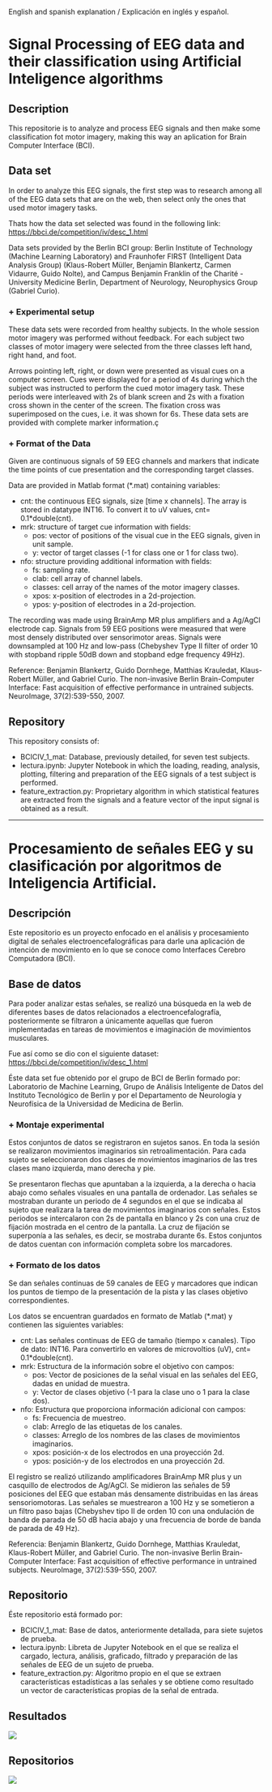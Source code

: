 English and spanish explanation / Explicación en inglés y español.

# Signal Processing of EEG data and their classification using Artificial Inteligence algorithms

## Description
This repositorie is to analyze and process EEG signals and then make some classification fot motor imagery, making this way an aplication for Brain Computer Interface (BCI).

## Data set
In order to analyze this EEG signals, the first step was to research among all of the EEG data sets that are on the web, then select only the ones that used motor imagery tasks.

Thats how the data set selected was found in the following link: https://bbci.de/competition/iv/desc_1.html

Data sets provided by the Berlin BCI group: Berlin Institute of Technology (Machine Learning Laboratory) and Fraunhofer FIRST (Intelligent Data Analysis Group) (Klaus-Robert Müller, Benjamin Blankertz, Carmen Vidaurre, Guido Nolte), and Campus Benjamin Franklin of the Charité - University Medicine Berlin, Department of Neurology, Neurophysics Group (Gabriel Curio).

### + Experimental setup
These data sets were recorded from healthy subjects. In the whole session motor imagery was performed without feedback. For each subject two classes of motor imagery were selected from the three classes left hand, right hand, and foot.

Arrows pointing left, right, or down were presented as visual cues on a computer screen. Cues were displayed for a period of 4s during which the subject was instructed to perform the cued motor imagery task. These periods were interleaved with 2s of blank screen and 2s with a fixation cross shown in the center of the screen. The fixation cross was superimposed on the cues, i.e. it was shown for 6s. These data sets are provided with complete marker information.ç

### + Format of the Data
Given are continuous signals of 59 EEG channels and markers that indicate the time points of cue presentation and the corresponding target classes.

Data are provided in Matlab format (*.mat) containing variables:
- cnt: the continuous EEG signals, size [time x channels]. The array is stored in datatype INT16. To convert it to uV values, cnt= 0.1*double(cnt).
- mrk: structure of target cue information with fields:
  - pos: vector of positions of the visual cue in the EEG signals, given in unit sample.
  - y: vector of target classes (-1 for class one or 1 for class two).
- nfo: structure providing additional information with fields:
  - fs: sampling rate.
  - clab: cell array of channel labels.
  - classes: cell array of the names of the motor imagery classes.
  - xpos: x-position of electrodes in a 2d-projection.
  - ypos: y-position of electrodes in a 2d-projection.

The recording was made using BrainAmp MR plus amplifiers and a Ag/AgCl electrode cap. Signals from 59 EEG positions were measured that were most densely distributed over sensorimotor areas. Signals were downsampled at 100 Hz and low-pass (Chebyshev Type II filter of order 10 with stopband ripple 50dB down and stopband edge frequency 49Hz).

Reference: Benjamin Blankertz, Guido Dornhege, Matthias Krauledat, Klaus-Robert Müller, and Gabriel Curio. The non-invasive Berlin Brain-Computer Interface: Fast acquisition of effective performance in untrained subjects. NeuroImage, 37(2):539-550, 2007.

## Repository
This repository consists of:
- BCICIV_1_mat: Database, previously detailed, for seven test subjects.
- lectura.ipynb: Jupyter Notebook in which the loading, reading, analysis, plotting, filtering and preparation of the EEG signals of a test subject is performed.
- feature_extraction.py: Proprietary algorithm in which statistical features are extracted from the signals and a feature vector of the input signal is obtained as a result.
_______________________________________________________________________________________________________________________________________________________________________
# Procesamiento de señales EEG y su clasificación por algoritmos de Inteligencia Artificial.

## Descripción
Este repositorio es un proyecto enfocado en el análisis y procesamiento digital de señales electroencefalográficas para darle una aplicación de intención de movimiento en lo que se conoce como Interfaces Cerebro Computadora (BCI).

## Base de datos
Para poder analizar estas señales, se realizó una búsqueda en la web de diferentes bases de datos relacionados a electroencefalografía, posteriormente se filtraron a únicamente aquellas que fueron implementadas en tareas de movimientos e imaginación de movimientos musculares.

Fue así como se dio con el siguiente dataset: https://bbci.de/competition/iv/desc_1.html

Éste data set fue obtenido por el grupo de BCI de Berlin formado por: Laboratorio de Machine Learning, Grupo de Análisis Inteligente de Datos del Instituto Tecnológico de Berlin y por el Departamento de Neurología y Neurofísica de la Universidad de Medicina de Berlin.

### + Montaje experimental
Estos conjuntos de datos se registraron en sujetos sanos. En toda la sesión se realizaron movimientos imaginarios sin retroalimentación. Para cada sujeto se seleccionaron dos clases de movimientos imaginarios de las tres clases mano izquierda, mano derecha y pie.

Se presentaron flechas que apuntaban a la izquierda, a la derecha o hacia abajo como señales visuales en una pantalla de ordenador. Las señales se mostraban durante un periodo de 4 segundos en el que se indicaba al sujeto que realizara la tarea de movimientos imaginarios con señales. Estos periodos se intercalaron con 2s de pantalla en blanco y 2s con una cruz de fijación mostrada en el centro de la pantalla. La cruz de fijación se superponía a las señales, es decir, se mostraba durante 6s. Estos conjuntos de datos cuentan con información completa sobre los marcadores.

### + Formato de los datos
Se dan señales continuas de 59 canales de EEG y marcadores que indican los puntos de tiempo de la presentación de la pista y las clases objetivo correspondientes.

Los datos se encuentran guardados en formato de Matlab (*.mat) y contienen las siguientes variables:
- cnt: Las señales continuas de EEG de tamaño (tiempo x canales). Tipo de dato: INT16. Para convertirlo en valores de microvoltios (uV), cnt= 0.1*double(cnt).
- mrk: Estructura de la información sobre el objetivo con campos:
  - pos: Vector de posiciones de la señal visual en las señales del EEG, dadas en unidad de muestra.
  - y:  Vector de clases objetivo (-1 para la clase uno o 1 para la clase dos).
- nfo: Estructura que proporciona información adicional con campos:
  - fs: Frecuencia de muestreo.
  - clab: Arreglo de las etiquetas de los canales.
  - classes: Arreglo de los nombres de las clases de movimientos imaginarios. 
  - xpos: posición-x de los electrodos en una proyección 2d.
  - ypos: posición-y de los electrodos en una proyección 2d.

El registro se realizó utilizando amplificadores BrainAmp MR plus y un casquillo de electrodos de Ag/AgCl. Se midieron las señales de 59 posiciones del EEG que estaban más densamente distribuidas en las áreas sensoriomotoras. Las señales se muestrearon a 100 Hz y se sometieron a un filtro paso bajas (Chebyshev tipo II de orden 10 con una ondulación de banda de parada de 50 dB hacia abajo y una frecuencia de borde de banda de parada de 49 Hz).

Referencia: Benjamin Blankertz, Guido Dornhege, Matthias Krauledat, Klaus-Robert Müller, and Gabriel Curio. The non-invasive Berlin Brain-Computer Interface: Fast acquisition of effective performance in untrained subjects. NeuroImage, 37(2):539-550, 2007.

## Repositorio
Éste repositorio está formado por:
- BCICIV_1_mat: Base de datos, anteriormente detallada, para siete sujetos de prueba.
- lectura.ipynb: Libreta de Jupyter Notebook en el que se realiza el cargado, lectura, análisis, graficado, filtrado y preparación de las señales de EEG de un sujeto de prueba.
- feature_extraction.py: Algoritmo propio en el que se extraen características estadísticas a las señales y se obtiene como resultado un vector de características propias de la señal de entrada.


## Resultados
<img src="results.png">

## Repositorios
<img src="repositories.png">